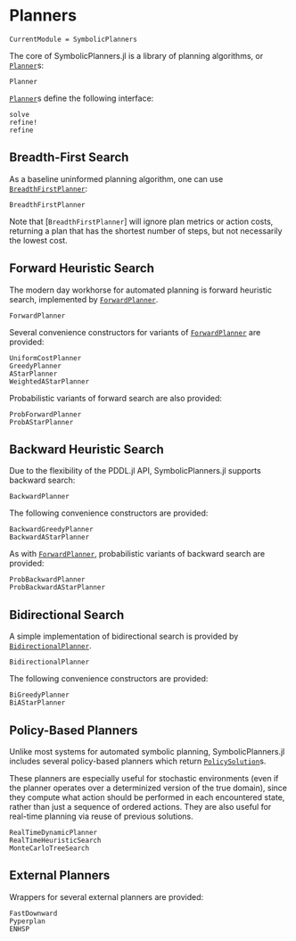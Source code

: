 # Planners

```@meta
CurrentModule = SymbolicPlanners
```

The core of SymbolicPlanners.jl is a library of planning algorithms, or 
[`Planner`](@ref)s:

```@docs
Planner
```

[`Planner`](@ref)s define the following interface:

```@docs
solve
refine!
refine
```

## Breadth-First Search

As a baseline uninformed planning algorithm, one can use 
[`BreadthFirstPlanner`](@ref):

```@docs
BreadthFirstPlanner
```

Note that [`BreadthFirstPlanner`] will ignore plan metrics or action costs,
returning a plan that has the shortest number of steps, but not necessarily 
the lowest cost.

## Forward Heuristic Search

The modern day workhorse for automated planning is forward heuristic search,
implemented by [`ForwardPlanner`](@ref).

```@docs
ForwardPlanner
```

Several convenience constructors for variants of [`ForwardPlanner`](@ref)
are provided:

```@docs
UniformCostPlanner
GreedyPlanner
AStarPlanner
WeightedAStarPlanner
```

Probabilistic variants of forward search are also provided:

```@docs
ProbForwardPlanner
ProbAStarPlanner
```

## Backward Heuristic Search

Due to the flexibility of the PDDL.jl API, SymbolicPlanners.jl supports
backward search:

```@docs
BackwardPlanner
```

The following convenience constructors are provided:

```@docs
BackwardGreedyPlanner
BackwardAStarPlanner
```

As with [`ForwardPlanner`](@ref), probabilistic variants of backward search
are provided:

```@docs
ProbBackwardPlanner
ProbBackwardAStarPlanner
```

## Bidirectional Search

A simple implementation of bidirectional search is provided by 
[`BidirectionalPlanner`](@ref).

```@docs
BidirectionalPlanner
```

The following convenience constructors are provided:

```@docs
BiGreedyPlanner
BiAStarPlanner
```

## Policy-Based Planners

Unlike most systems for automated symbolic planning, SymbolicPlanners.jl
includes several policy-based planners which return [`PolicySolution`](@ref)s.

These planners are especially useful for stochastic environments (even if the
planner operates over a determinized version of the true domain), since they
compute what action should be performed in each encountered state, rather than
just a sequence of ordered actions. They are also useful for real-time planning
via reuse of previous solutions.

```@docs
RealTimeDynamicPlanner
RealTimeHeuristicSearch
MonteCarloTreeSearch
```

## External Planners

Wrappers for several external planners are provided:

```@docs
FastDownward
Pyperplan
ENHSP
```
